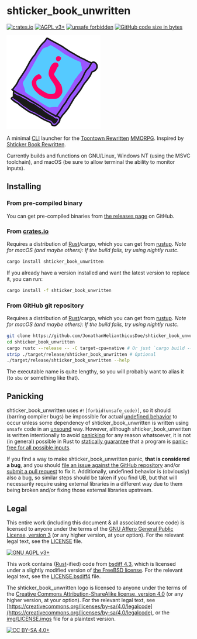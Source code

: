 # shticker\_book\_unwritten

[![crates.io](https://img.shields.io/crates/v/shticker_book_unwritten)](https://crates.io/crates/shticker_book_unwritten)
[![AGPL v3+](https://img.shields.io/badge/license-GNU%20AGPL%20v3%2B-663366)](./LICENSE)
[![unsafe forbidden](https://img.shields.io/badge/unsafe-forbidden-success.svg)](https://github.com/rust-secure-code/safety-dance/)
[![GitHub code size in bytes](https://img.shields.io/github/languages/code-size/JonathanHelianthicusDoe/shticker_book_unwritten)](https://github.com/JonathanHelianthicusDoe/shticker_book_unwritten)

![shticker\_book\_unwritten logo](./img/shticker_book_unwritten_256x256.png)

A minimal [CLI](https://en.wikipedia.org/wiki/Command-line_interface) launcher
for the [Toontown Rewritten](https://www.toontownrewritten.com/)
[MMORPG](https://en.wikipedia.org/wiki/Massively_multiplayer_online_role-playing_game).
Inspired by [Shticker Book
Rewritten](https://github.com/madsciencecoder/Shticker-Book-Rewritten).

Currently builds and functions on GNU/Linux, Windows NT (using the MSVC
toolchain), and macOS (be sure to allow terminal the ability to monitor
inputs).

## Installing

### From pre-compiled binary

You can get pre-compiled binaries from [the releases
page](https://github.com/JonathanHelianthicusDoe/shticker_book_unwritten/releases)
on GitHub.

### From [crates.io](https://crates.io/)

Requires a distribution of [Rust](https://www.rust-lang.org/)/cargo, which you
can get from [rustup](https://rustup.rs/). *Note for macOS (and maybe others):
If the build fails, try using nightly rustc.*

```bash
cargo install shticker_book_unwritten
```

If you already have a version installed and want the latest version to replace
it, you can run:

```bash
cargo install -f shticker_book_unwritten
```

### From GitHub git repository

Requires a distribution of [Rust](https://www.rust-lang.org/)/cargo, which you
can get from [rustup](https://rustup.rs/). *Note for macOS (and maybe others):
If the build fails, try using nightly rustc.*

```bash
git clone https://github.com/JonathanHelianthicusDoe/shticker_book_unwritten.git
cd shticker_book_unwritten
cargo rustc --release -- -C target-cpu=native # Or just `cargo build --release`
strip ./target/release/shticker_book_unwritten # Optional
./target/release/shticker_book_unwritten --help
```

The executable name is quite lengthy, so you will probably want to alias it (to
`sbu` or something like that).

## Panicking

shticker\_book\_unwritten uses `#![forbid(unsafe_code)]`, so it should (barring
compiler bugs) be impossible for actual [undefined
behavior](https://en.wikipedia.org/wiki/Undefined_behavior) to occur unless
some dependency of shticker\_book\_unwritten is written using `unsafe` code in
an [unsound](https://en.wikipedia.org/wiki/Soundness) way. However, although
shticker\_book\_unwritten is written intentionally to avoid
[panicking](https://doc.rust-lang.org/std/macro.panic.html) for any reason
whatsoever, it is not (in general) possible in Rust to [statically
guarantee](https://en.wikipedia.org/wiki/Rice%27s_theorem) that a program is
[panic-free for all possible
inputs](https://en.wikipedia.org/wiki/Partial_function#Total_function).

If you find a way to make shticker\_book\_unwritten panic, **that is considered
a bug**, and you should [file an issue against the GitHub
repository](https://github.com/JonathanHelianthicusDoe/shticker_book_unwritten/issues)
and/or [submit a pull
request](https://github.com/JonathanHelianthicusDoe/shticker_book_unwritten/pulls)
to fix it. Additionally, undefined behavior is (obviously) also a bug, so
similar steps should be taken if you find UB, but that will necessarily require
using external libraries in a different way due to them being broken and/or
fixing those external libraries upstream.

## Legal

This entire work (including this document &amp; all associated source code) is
licensed to anyone under the terms of the [GNU Affero General Public License,
version 3](https://www.gnu.org/licenses/agpl-3.0.en.html) (or any higher
version, at your option). For the relevant legal text, see the
[LICENSE](./LICENSE) file.

[![GNU AGPL v3+](https://www.gnu.org/graphics/agplv3-with-text-162x68.png "GNU AGPL v3+")](https://www.gnu.org/licenses/agpl-3.0.en.html)

This work contains ([Rust](https://www.rust-lang.org/)-ified) code from [bsdiff
4.3](http://www.daemonology.net/bsdiff/), which is licensed under a slightly
modified version of [the FreeBSD
license](https://www.freebsd.org/copyright/freebsd-license.html). For the
relevant legal text, see the [LICENSE.bsdiff4](./LICENSE.bsdiff4) file.

The shticker\_book\_unwritten logo is licensed to anyone under the terms of the
[Creative Commons Attribution-ShareAlike license, version
4.0](https://creativecommons.org/licenses/by-sa/4.0/) (or any higher version,
at your option). For the relevant legal text, see
[https://creativecommons.org/licenses/by-sa/4.0/legalcode](https://creativecommons.org/licenses/by-sa/4.0/legalcode),
or the [img/LICENSE.imgs](img/LICENSE.imgs) file for a plaintext version.

[![CC BY-SA 4.0+](https://i.creativecommons.org/l/by-sa/4.0/88x31.png "CC BY-SA 4.0+")](https://creativecommons.org/licenses/by-sa/4.0/)
